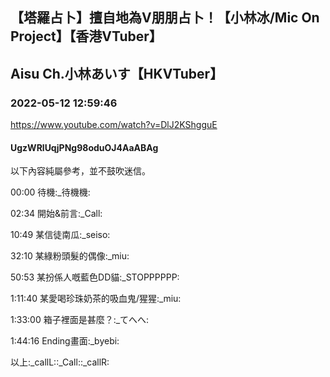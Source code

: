 ## 【塔羅占卜】擅自地為V朋朋占卜！【小林冰/Mic On Project】【香港VTuber】
## Aisu Ch.小林あいす【HKVTuber】
### 2022-05-12 12:59:46
https://www.youtube.com/watch?v=DlJ2KShgguE
#### UgzWRlUqjPNg98oduOJ4AaABAg
以下內容純屬參考，並不鼓吹迷信。

00:00 待機:_待機機:

02:34 開始&前言:_Call:

10:49 某信徒南瓜:_seiso:

32:10 某綠粉頭髮的偶像:_miu:

50:53 某扮係人嘅藍色DD貓:_STOPPPPPP:

1:11:40 某愛喝珍珠奶茶的吸血鬼/猩猩:_miu:

1:33:00 箱子裡面是甚麼？:_てへへ:

1:44:16 Ending畫面:_byebi:

以上:_callL::_Call::_callR:

